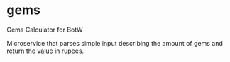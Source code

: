 # gems
Gems Calculator for BotW

Microservice that parses simple input describing the amount of gems and return the value in rupees.


